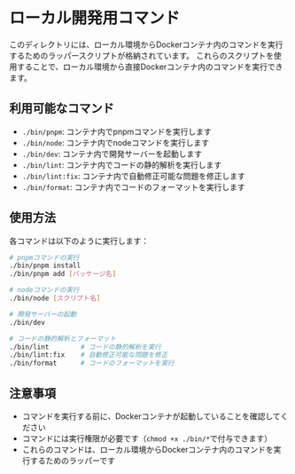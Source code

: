 # ローカル開発用コマンド

このディレクトリには、ローカル環境からDockerコンテナ内のコマンドを実行するためのラッパースクリプトが格納されています。
これらのスクリプトを使用することで、ローカル環境から直接Dockerコンテナ内のコマンドを実行できます。

## 利用可能なコマンド

- `./bin/pnpm`: コンテナ内でpnpmコマンドを実行します
- `./bin/node`: コンテナ内でnodeコマンドを実行します
- `./bin/dev`: コンテナ内で開発サーバーを起動します
- `./bin/lint`: コンテナ内でコードの静的解析を実行します
- `./bin/lint:fix`: コンテナ内で自動修正可能な問題を修正します
- `./bin/format`: コンテナ内でコードのフォーマットを実行します

## 使用方法

各コマンドは以下のように実行します：

```bash
# pnpmコマンドの実行
./bin/pnpm install
./bin/pnpm add [パッケージ名]

# nodeコマンドの実行
./bin/node [スクリプト名]

# 開発サーバーの起動
./bin/dev

# コードの静的解析とフォーマット
./bin/lint        # コードの静的解析を実行
./bin/lint:fix    # 自動修正可能な問題を修正
./bin/format      # コードのフォーマットを実行
```

## 注意事項

- コマンドを実行する前に、Dockerコンテナが起動していることを確認してください
- コマンドには実行権限が必要です（`chmod +x ./bin/*`で付与できます）
- これらのコマンドは、ローカル環境からDockerコンテナ内のコマンドを実行するためのラッパーです
